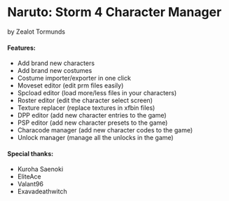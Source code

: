 # Naruto: Storm 4 Character Manager
by Zealot Tormunds

#### Features:
- Add brand new characters
- Add brand new costumes
- Costume importer/exporter in one click
- Moveset editor (edit prm files easily)
- Spcload editor (load more/less files in your characters)
- Roster editor (edit the character select screen)
- Texture replacer (replace textures in xfbin files)
- DPP editor (add new character entries to the game)
- PSP editor (add new character presets to the game)
- Characode manager (add new character codes to the game)
- Unlock manager (manage all the unlocks in the game)

#### Special thanks:
- Kuroha Saenoki
- EliteAce
- Valant96
- Exavadeathwitch
